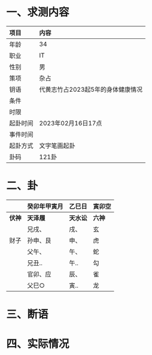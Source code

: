 # 一、求测内容
|项目|内容|
|:-|:-|
|年龄|34|
|职业|IT|
|性别|男|
|策项|杂占|
|钥语|代黄志竹占2023起5年的身体健康情况|
|条件||
|时限||
|起卦时间|2023年02月16日17点|
|事件时间||
|起卦方式|文字笔画起卦|
|卦码|121卦|

# 二、卦
||癸卯年甲寅月|乙巳日|寅卯空|
|:-|:-|:-|:-|
|**伏神**|**天泽履**|**天水讼**|**六神**|
||兄戌、|戌、|玄|
|财子|孙申、艮|申、|虎|
||父午、|午、|蛇|
||兄丑..|午..|勾|
||官卯、应|辰、|雀|
||父巳○|寅..|龙|


# 三、断语

# 四、实际情况